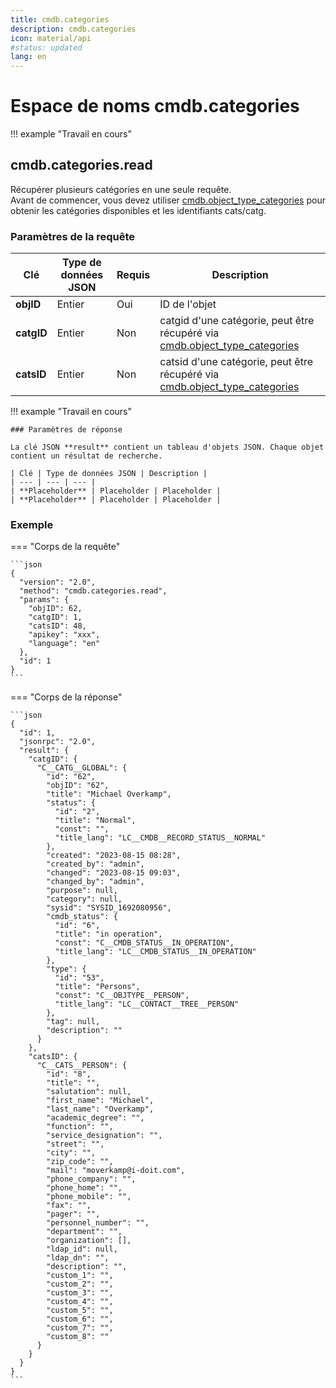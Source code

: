 ```yaml
---
title: cmdb.categories
description: cmdb.categories
icon: material/api
#status: updated
lang: en
---
```


# Espace de noms cmdb.categories 

!!! example "Travail en cours"

## cmdb.categories.read 

Récupérer plusieurs catégories en une seule requête.<br>
Avant de commencer, vous devez utiliser [cmdb.object_type_categories](cmdb.object_type_categories.md#cmdbobject_type_categories) pour obtenir les catégories disponibles et les identifiants cats/catg.

### Paramètres de la requête

| Clé | Type de données JSON | Requis | Description |
| --- | --- | --- | --- |
| **objID** | Entier | Oui | ID de l'objet |
| **catgID** | Entier | Non | catgid d'une catégorie, peut être récupéré via [cmdb.object_type_categories](cmdb.object_type_categories.md#cmdbobject_type_categories) |
| **catsID** | Entier | Non | catsid d'une catégorie, peut être récupéré via [cmdb.object_type_categories](cmdb.object_type_categories.md#cmdbobject_type_categories) |

!!! example "Travail en cours"

    ### Paramètres de réponse

    La clé JSON **result** contient un tableau d'objets JSON. Chaque objet contient un résultat de recherche.

    | Clé | Type de données JSON | Description |
    | --- | --- | --- |
    | **Placeholder** | Placeholder | Placeholder |
    | **Placeholder** | Placeholder | Placeholder |

### Exemple

=== "Corps de la requête"

    ```json
    {
      "version": "2.0",
      "method": "cmdb.categories.read",
      "params": {
        "objID": 62,
        "catgID": 1,
        "catsID": 48,
        "apikey": "xxx",
        "language": "en"
      },
      "id": 1
    }
    ```

=== "Corps de la réponse"

    ```json
    {
      "id": 1,
      "jsonrpc": "2.0",
      "result": {
        "catgID": {
          "C__CATG__GLOBAL": {
            "id": "62",
            "objID": "62",
            "title": "Michael Overkamp",
            "status": {
              "id": "2",
              "title": "Normal",
              "const": "",
              "title_lang": "LC__CMDB__RECORD_STATUS__NORMAL"
            },
            "created": "2023-08-15 08:28",
            "created_by": "admin",
            "changed": "2023-08-15 09:03",
            "changed_by": "admin",
            "purpose": null,
            "category": null,
            "sysid": "SYSID_1692080956",
            "cmdb_status": {
              "id": "6",
              "title": "in operation",
              "const": "C__CMDB_STATUS__IN_OPERATION",
              "title_lang": "LC__CMDB_STATUS__IN_OPERATION"
            },
            "type": {
              "id": "53",
              "title": "Persons",
              "const": "C__OBJTYPE__PERSON",
              "title_lang": "LC__CONTACT__TREE__PERSON"
            },
            "tag": null,
            "description": ""
          }
        },
        "catsID": {
          "C__CATS__PERSON": {
            "id": "8",
            "title": "",
            "salutation": null,
            "first_name": "Michael",
            "last_name": "Overkamp",
            "academic_degree": "",
            "function": "",
            "service_designation": "",
            "street": "",
            "city": "",
            "zip_code": "",
            "mail": "moverkamp@i-doit.com",
            "phone_company": "",
            "phone_home": "",
            "phone_mobile": "",
            "fax": "",
            "pager": "",
            "personnel_number": "",
            "department": "",
            "organization": [],
            "ldap_id": null,
            "ldap_dn": "",
            "description": "",
            "custom_1": "",
            "custom_2": "",
            "custom_3": "",
            "custom_4": "",
            "custom_5": "",
            "custom_6": "",
            "custom_7": "",
            "custom_8": ""
          }
        }
      }
    }
    ```
